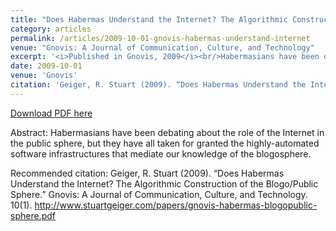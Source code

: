 ```yaml
---
title: "Does Habermas Understand the Internet? The Algorithmic Construction of the Blogo/Public Sphere"
category: articles
permalink: /articles/2009-10-01-gnovis-habermas-understand-internet
venue: "Gnovis: A Journal of Communication, Culture, and Technology"
excerpt: '<i>Published in Gnovis, 2009</i><br/>Habermasians have been debating about the role of the Internet in the public sphere, but they have all taken for granted the highly-automated software infrastructures that mediate our knowledge of the blogosphere.'
date: 2009-10-01
venue: 'Gnovis'
citation: 'Geiger, R. Stuart (2009). “Does Habermas Understand the Internet? The Algorithmic Construction of the Blogo/Public Sphere.” Gnovis: A Journal of Communication, Culture, and Technology. 10(1).  http://www.stuartgeiger.com/papers/gnovis-habermas-blogopublic-sphere.pdf'
---
```


<a href='http://www.stuartgeiger.com/papers/gnovis-habermas-blogopublic-sphere.pdf'>Download PDF here</a>

Abstract: Habermasians have been debating about the role of the Internet in the public sphere, but they have all taken for granted the highly-automated software infrastructures that mediate our knowledge of the blogosphere.

 Recommended citation: Geiger, R. Stuart (2009). “Does Habermas Understand the Internet? The Algorithmic Construction of the Blogo/Public Sphere.” Gnovis: A Journal of Communication, Culture, and Technology. 10(1).  http://www.stuartgeiger.com/papers/gnovis-habermas-blogopublic-sphere.pdf
